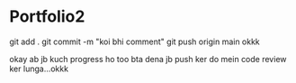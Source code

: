 # Portfolio2

git add .
git commit -m "koi bhi comment"
git push origin main okkk

okay ab jb kuch progress ho too bta dena jb push ker do mein code review ker lunga...okkk